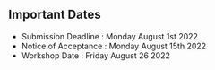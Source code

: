 ## Important Dates

- Submission Deadline : Monday August 1st 2022
- Notice of Acceptance : Monday August 15th 2022
- Workshop Date : Friday August 26 2022
